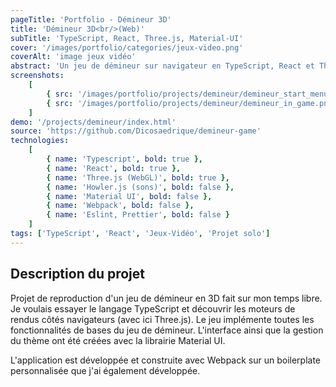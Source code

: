 ```yaml
---
pageTitle: 'Portfolio - Démineur 3D'
title: 'Démineur 3D<br/>(Web)'
subTitle: 'TypeScript, React, Three.js, Material-UI'
cover: '/images/portfolio/categories/jeux-video.png'
coverAlt: 'image jeux vidéo'
abstract: 'Un jeu de démineur sur navigateur en TypeScript, React et Three.js'
screenshots:
    [
        { src: '/images/portfolio/projects/demineur/demineur_start_menu.png', caption: 'Démineur - Menu principal' },
        { src: '/images/portfolio/projects/demineur/demineur_in_game.png', caption: 'Démineur - En jeu' }
    ]
demo: '/projects/demineur/index.html'
source: 'https://github.com/Dicosaedrique/demineur-game'
technologies:
    [
        { name: 'Typescript', bold: true },
        { name: 'React', bold: true },
        { name: 'Three.js (WebGL)', bold: true },
        { name: 'Howler.js (sons)', bold: false },
        { name: 'Material UI', bold: false },
        { name: 'Webpack', bold: false },
        { name: 'Eslint, Prettier', bold: false }
    ]
tags: ['TypeScript', 'React', 'Jeux-Vidéo', 'Projet solo']
---
```


## Description du projet

Projet de reproduction d'un jeu de démineur en 3D fait sur mon temps libre. Je voulais essayer le langage TypeScript
et découvrir les moteurs de rendus côtés navigateurs (avec ici Three.js). Le jeu implémente toutes les
fonctionnalités de bases du jeu de démineur. L'interface ainsi que la gestion du thème ont été créées
avec la librairie Material UI.

L'application est développée et construite avec Webpack sur un boilerplate personnalisée que j'ai également développée.
